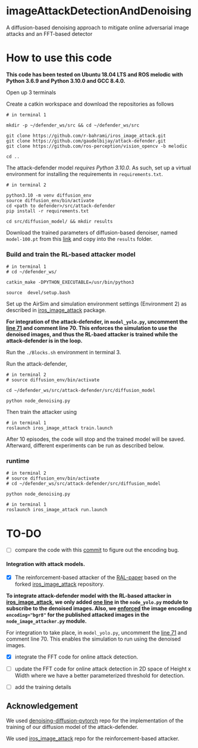 # imageAttackDetectionAndDenoising

A diffusion-based denoising approach to mitigate online adversarial image attacks and an FFT-based detector  

# How to use this code

**This code has been tested on Ubuntu 18.04 LTS and ROS melodic with Python 3.6.9 and Python 3.10.0 and GCC 8.4.0.**

Open up 3 terminals

Create a catkin workspace and download the repositories as follows
```
# in terminal 1

mkdir -p ~/defender_ws/src && cd ~/defender_ws/src

git clone https://github.com/r-bahrami/iros_image_attack.git
git clone https://github.com/gaudelbijay/attack-defender.git
git clone https://github.com/ros-perception/vision_opencv -b melodic

cd ..
```

 The attack-defender model *requires Python 3.10.0*. As such, set up a virtual environment for installing the requirements in `requirements.txt`.

```
# in terminal 2

python3.10 -m venv diffusion_env
source diffusion_env/bin/activate
cd <path to defender>/src/attack-defender
pip install -r requirements.txt

cd src/diffusion_model/ && mkdir results
```
Download the trained parameters of diffusion-based denoiser, named `model-100.pt` from this [link](https://stevens0-my.sharepoint.com/:u:/g/personal/mbahrami_stevens_edu/ERYqWUevbeRKoVV6buwxs7ABo4PeSoxzI3Bdlik3iyE-uA?e=bOYAsr) and copy into the `results` folder.

### Build and train the RL-based attacker model
```
# in terminal 1
# cd ~/defender_ws/

catkin_make -DPYTHON_EXECUTABLE=/usr/bin/python3

source  devel/setup.bash
```

Set up the AirSim and simulation environment settings (Environment 2) as described in [iros_image_attack](https://github.com/r-bahrami/iros_image_attack) package.

**For integration of the attack-defender, in `model_yolo.py`, uncomment the [line 71](https://github.com/r-bahrami/iros_image_attack/blob/main/scripts/node_yolo.py#L71C7-L71C101) and comment line 70. This enforces the simulation to use the denoised images, and thus the RL-baed attacker is trained while the attack-defender is in the loop.**

Run the `./Blocks.sh` environment in terminal 3. 

Run the attack-defender,
```
# in terminal 2
# source diffusion_env/bin/activate

cd ~/defender_ws/src/attack-defender/src/diffusion_model

python node_denoising.py
```

Then train the attacker using

```
# in terminal 1
roslaunch iros_image_attack train.launch
```

After 10 episodes, the code will stop and the trained model will be saved. Afterward, different experiments can be run as described below.

### runtime
```
# in terminal 2
# source diffusion_env/bin/activate
# cd ~/defender_ws/src/attack-defender/src/diffusion_model

python node_denoising.py
```

```
# in terminal 1
roslaunch iros_image_attack run.launch
```


# TO-DO

- [ ] compare the code with this [commit](https://github.com/gaudelbijay/attack-defender/commit/c4eb10ebbdf936bd645dca971ac7de5dde8283d0) to figure out the encoding bug.

#### Integration with attack models.
- [x]  The reinforcement-based attacker of the [RAL-paper](https://doi.org/10.1109/LRA.2023.3280813) based on the forked [iros_image_attack](https://github.com/r-bahrami/iros_image_attack) repository.
      
**To integrate attack-defender model with the RL-based attacker in [iros_image_attack](https://github.com/r-bahrami/iros_image_attack), we only added [one line](https://github.com/r-bahrami/iros_image_attack/blob/main/scripts/node_yolo.py#L71C7-L71C101) in the `node_yolo.py` module to subscribe to the denoised images. Also, we [enforced](https://github.com/r-bahrami/iros_image_attack/commit/f1597849c24660a5bc96c8085a8234925ad00806#diff-6944d0d7a9300e01c1c450fec04fd9a0bf5a5504d0667d9ced074175e38533f5R144) the image encoding `encoding="bgr8"` for the published attacked images in the `node_image_attacker.py` module.**

For integration to take place, in `model_yolo.py`, uncomment the [line 71](https://github.com/r-bahrami/iros_image_attack/blob/main/scripts/node_yolo.py#L71C7-L71C101) and comment line 70. This enables the simulation to run using the denoised images.

- [x] integrate the FFT code for online attack detection. 
- [ ] update the FFT code for online attack detection in 2D space of Height x Width where we have a better parameterized threshold for detection. 
- [ ] add the training details 


## Acknowledgement

We used [denoising-diffusion-pytorch](https://github.com/lucidrains/denoising-diffusion-pytorch) repo for the implementation of the training of our diffusion model of the attack-defender. 

We used [iros_image_attack](https://github.com/r-bahrami/iros_image_attack) repo for the reinforcement-based attacker. 
